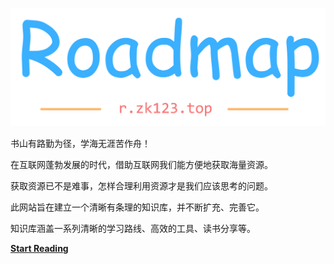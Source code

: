 ![logo](./static/img/roadmap.png)

书山有路勤为径，学海无涯苦作舟！

在互联网蓬勃发展的时代，借助互联网我们能方便地获取海量资源。

获取资源已不是难事，怎样合理利用资源才是我们应该思考的问题。

此网站旨在建立一个清晰有条理的知识库，并不断扩充、完善它。

知识库涵盖一系列清晰的学习路线、高效的工具、读书分享等。


[**Start Reading**](README.md)
